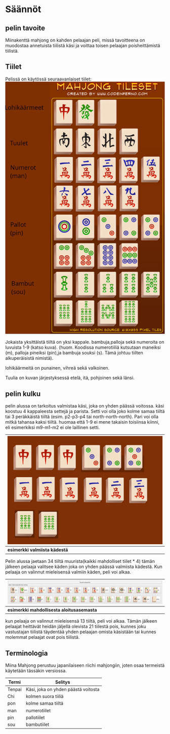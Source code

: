 # Säännöt
## pelin tavoite
Miinakenttä mahjong on kahden pelaajan peli, missä tavoitteena on muodostaa annetuista tiilistä käsi ja voittaa toisen pelaajan poisheittämistä tiilistä.

## Tiilet
Pelissä on käytössä seuraavanlaiset tiilet:
![tiilet](./kuvat/tiilet.png)

Jokaista yksittäistä tiiltä on yksi kappale. bambuja,palloja sekä numeroita on luvuista 1-9 (katso kuva). (huom. Koodissa numerotiiliä kutsutaan maneiksi (m), palloja pineiksi (pin),ja bambuja souksi (s). Tämä johtuu tiilten alkuperäisistä nimistä).

lohikäärmeitä on punainen, vihreä sekä valkoinen.

Tuulia on kuvan järjestyksessä etelä, itä, pohjoinen sekä länsi.

## pelin kulku
pelin alussa on tarkoitus valmistaa käsi, joka on yhden päässä voitossa. käsi koostuu 4 kappaleesta settejä ja parista. Setti voi olla joko kolme samaa tiiltä tai 3 peräkkäistä tiiltä (esim. p2-p3-p4 tai north-north-north). Pari voi olla mitkä tahansa kaksi tiiltä. huomaa että 1-9 ei mene takaisin toisiinsa kiinni, eli esimerkiksi m9-m1-m2 ei ole laillinen setti.

| ![esimerkki valmiista kädestä](./kuvat/esimerkki-kasi.png) |
|--- |
| __esimerkki valmiista kädestä__ |

Pelin alussa jaetaan 34 tiiltä muurista(kaikki mahdolliset tiilet * 4) tämän jälkeen pelaaja valitsee käden joka on yhden päässä valmiista kädestä. Kun pelaaja on valinnut mieleisensä valmiin käden, peli voi alkaa. 

| ![esimerkki aloitus asetelmasta](./kuvat/aloitus-asetelma.png) |
| --- |
| __esimerkki mahdollisesta aloitusasemasta__ |


kun pelaaja on valinnut mieleisensä 13 tiiltä, peli voi alkaa.
Tämän jälkeen pelaajat heittävät heidän jäljellä olevista 21 tiilestä pois, kunnes joku vastustajan tiilistä täydentää yhden pelaajan omista käsistään tai kunnes molemmat pelaajat ovat pois tiilistä.

## Terminologia

Miina Mahjong perustuu japanilaiseen riichi mahjongiin, joten osaa termeistä käytetään tässäkin versiossa.

| Termi  | Selitys    |
| ---    | --- |
| Tenpai |  Käsi, joka on yhden päästä voitosta  |
| Chi    | kolmen suora tiiliä |
| pon    | kolme samaa tiiltä |
| man    | numerotiilet |
| pin    | pallotiilet |
| sou    | bambutiilet |
